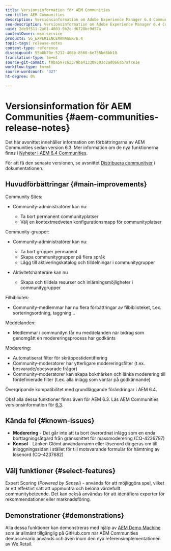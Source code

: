 ```yaml
---
title: Versionsinformation för AEM Communities
seo-title: AEM Communities
description: Versionsinformation om Adobe Experience Manager 6.4 Communities.
seo-description: Versionsinformation om Adobe Experience Manager 6.4 Communities.
uuid: 2de9f511-2a61-4003-9b2c-d6728bc9d57a
contentOwner: msm-service
products: SG_EXPERIENCEMANAGER/6.4
topic-tags: release-notes
content-type: reference
discoiquuid: 55a0b70e-5212-408b-8560-6e758bd8bb10
translation-type: tm+mt
source-git-commit: f8ba597c62379ba413309303c2ad066ab7afce1e
workflow-type: tm+mt
source-wordcount: '327'
ht-degree: 0%

---
```



# Versionsinformation för AEM Communities {#aem-communities-release-notes}

Det här avsnittet innehåller information om förbättringarna av AEM Communities sedan version 6.3. Mer information om de nya funktionerna finns i [Nyheter i AEM 6.4 Communities](/help/communities/whats-new-aem-communities.md).

För att få den senaste versionen, se avsnittet [Distribuera communityer](/help/communities/deploy-communities.md#latest-releases) i dokumentationen.

## Huvudförbättringar {#main-improvements}

Community Sites:

* Community-administratörer kan nu:

   * Ta bort permanent communityplatser
   * Välj en kontextmedveten konfigurationsmapp för communityplatser

Community-grupper:

* Community-administratörer kan nu:

   * Ta bort grupper permanent
   * Skapa communitygrupper på flera språk
   * Lägg till aktiveringskatalog och tilldelningar i communitygrupper

* Aktivitetshanterare kan nu

   * Skapa och tilldela resurser och inlärningsmöjligheter i communitygrupper

Filbibliotek:

* Community-medlemmar har nu flera förbättringar av filbiblioteket, t.ex. sorteringsordning, taggning...

Meddelanden:

* Medlemmar i communityn får nu meddelanden när bidrag som genomgått en modereringsprocess har godkänts

Moderering:

* Automatiserat filter för skräppostidentifiering
* Community-moderatorer har ytterligare modereringsfilter (t.ex. besvarade/obesvarade frågor)
* Community-moderatorer kan skapa bokmärken och länka moderering till fördefinierade filter (t.ex. alla inlägg som väntar på godkännande)

Övergripande kompatibilitet med grundläggande förändringar i AEM 6.4.

Obs! alla dessa funktioner finns även för AEM 6.3. Läs AEM Communities versionsinformation för [6.3](https://helpx.adobe.com/experience-manager/6-3/release-notes.html).

## Kända fel {#known-issues}

* **Moderering**  - Det går inte att ta bort överordnat inlägg som en enda borttagningsåtgärd från gränssnittet för massmoderering (CQ-4236797)
* **Konsol**  - Länken Glömt användarnamn eller lösenord dirigeras om till inloggningssidan i stället för till motsvarande formulär för hämtning av lösenord (CQ-4237682)

## Välj funktioner {#select-features}

Expert Scoring (*Powered by Sensei*) - används för att möjliggöra spel, vilket är ett effektivt sätt att uppmuntra och belöna värdefullt communitybeteende. Det kan också användas för att identifiera experter för rekommendationer eller marknadsföring.

## Demonstrationer {#demonstrations}

Alla dessa funktioner kan demonstreras med hjälp av [AEM Demo Machine](https://github.com/Adobe-Marketing-Cloud/aem-demo-machine/wiki) som är allmänt tillgänglig på GitHub.com när AEM Communities demoscenario används och även inom den nya referensimplementationen av We.Retail.

